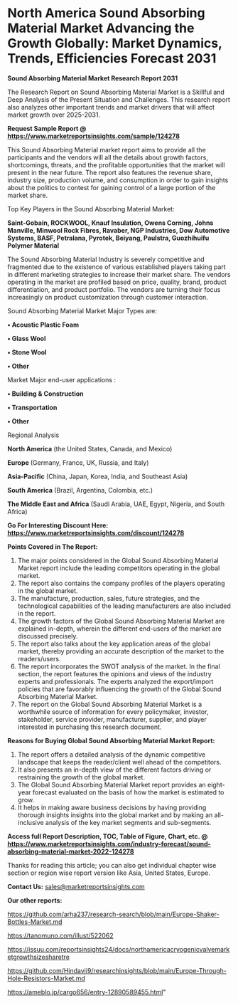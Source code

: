 # North America Sound Absorbing Material Market Advancing the Growth Globally: Market Dynamics, Trends, Efficiencies Forecast 2031

<strong>Sound Absorbing Material Market Research Report 2031</strong>

The Research Report on Sound Absorbing Material Market is a Skillful and Deep Analysis of the Present Situation and Challenges. This research report also analyzes other important trends and market drivers that will affect market growth over 2025-2031.

<strong>Request Sample Report @ <a href=https://www.marketreportsinsights.com/sample/124278>https://www.marketreportsinsights.com/sample/124278</a></strong>

This Sound Absorbing Material market report aims to provide all the participants and the vendors will all the details about growth factors, shortcomings, threats, and the profitable opportunities that the market will present in the near future. The report also features the revenue share, industry size, production volume, and consumption in order to gain insights about the politics to contest for gaining control of a large portion of the market share.

Top Key Players in the Sound Absorbing Material Market:

<strong>Saint-Gobain, ROCKWOOL, Knauf Insulation, Owens Corning, Johns Manville, Minwool Rock Fibres, Ravaber, NGP Industries, Dow Automotive Systems, BASF, Petralana, Pyrotek, Beiyang, Paulstra, Guozhihuifu Polymer Material</strong>

The Sound Absorbing Material Industry is severely competitive and fragmented due to the existence of various established players taking part in different marketing strategies to increase their market share. The vendors operating in the market are profiled based on price, quality, brand, product differentiation, and product portfolio. The vendors are turning their focus increasingly on product customization through customer interaction.

Sound Absorbing Material Market Major Types are:

<strong>• Acoustic Plastic Foam

• Glass Wool

• Stone Wool

• Other</strong>

Market Major end-user applications :

<strong>• Building & Construction

• Transportation

• Other</strong>

Regional Analysis

</u><strong><b>North America</b></strong> (the United States, Canada, and Mexico)

<strong><b>Europe </b></strong>(Germany, France, UK, Russia, and Italy)

<strong><b>Asia-Pacific</b></strong> (China, Japan, Korea, India, and Southeast Asia)

<strong><b>South America</b></strong> (Brazil, Argentina, Colombia, etc.)

<strong><b>The Middle East and Africa</b></strong> (Saudi Arabia, UAE, Egypt, Nigeria, and South Africa)

<strong>Go For Interesting Discount Here: <a href=https://www.marketreportsinsights.com/discount/124278>https://www.marketreportsinsights.com/discount/124278</a></strong>

<strong>Points Covered in The Report:</strong>
<ol>
  <li>The major points considered in the Global Sound Absorbing Material Market report include the leading competitors operating in the global market.</li>
  <li>The report also contains the company profiles of the players operating in the global market.</li>
  <li>The manufacture, production, sales, future strategies, and the technological capabilities of the leading manufacturers are also included in the report.</li>
  <li>The growth factors of the Global Sound Absorbing Material Market are explained in-depth, wherein the different end-users of the market are discussed precisely.</li>
  <li>The report also talks about the key application areas of the global market, thereby providing an accurate description of the market to the readers/users.</li>
  <li>The report incorporates the SWOT analysis of the market. In the final section, the report features the opinions and views of the industry experts and professionals. The experts analyzed the export/import policies that are favorably influencing the growth of the Global Sound Absorbing Material Market.</li>
  <li>The report on the Global Sound Absorbing Material Market is a worthwhile source of information for every policymaker, investor, stakeholder, service provider, manufacturer, supplier, and player interested in purchasing this research document.</li>
</ol>
<strong>Reasons for Buying Global Sound Absorbing Material Market Report:</strong>

<ol>
  <li>The report offers a detailed analysis of the dynamic competitive landscape that keeps the reader/client well ahead of the competitors.</li>
  <li>It also presents an in-depth view of the different factors driving or restraining the growth of the global market.</li>
  <li>The Global Sound Absorbing Material Market report provides an eight-year forecast evaluated on the basis of how the market is estimated to grow.</li>
  <li>It helps in making aware business decisions by having providing thorough insights insights into the global market and by making an all-inclusive analysis of the key market segments and sub-segments.</li>
</ol>
<strong>Access full Report Description, TOC, Table of Figure, Chart, etc. @ <a href=https://www.marketreportsinsights.com/industry-forecast/sound-absorbing-material-market-2022-124278>https://www.marketreportsinsights.com/industry-forecast/sound-absorbing-material-market-2022-124278</a></strong>


Thanks for reading this article; you can also get individual chapter wise section or region wise report version like Asia, United States, Europe.

<strong>Contact Us:</strong>
sales@marketreportsinsights.com

<strong>Our other reports:</strong>

<a href=https://github.com/arha237/research-search/blob/main/Europe-Shaker-Bottles-Market.md>https://github.com/arha237/research-search/blob/main/Europe-Shaker-Bottles-Market.md</a>

<a href=https://tanomuno.com/illust/522062>https://tanomuno.com/illust/522062</a>

<a href=https://issuu.com/reportsinsights24/docs/northamericacryogenicvalvemarketgrowthsizesharetre>https://issuu.com/reportsinsights24/docs/northamericacryogenicvalvemarketgrowthsizesharetre</a>

<a href=https://github.com/Hindavii9/researchinsights/blob/main/Europe-Through-Hole-Resistors-Market.md>https://github.com/Hindavii9/researchinsights/blob/main/Europe-Through-Hole-Resistors-Market.md</a>

<a href=https://ameblo.jp/cargo656/entry-12890589455.html>https://ameblo.jp/cargo656/entry-12890589455.html</a>"
